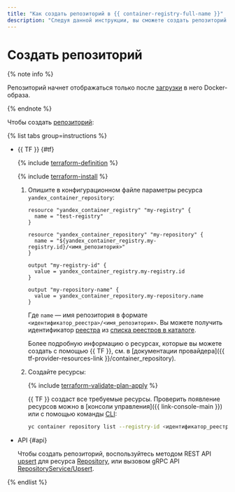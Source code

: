 ```yaml
---
title: "Как создать репозиторий в {{ container-registry-full-name }}"
description: "Следуя данной инструкции, вы сможете создать репозиторий." 
---
```


# Создать репозиторий

{% note info %}

Репозиторий начнет отображаться только после [загрузки](../../operations/docker-image/docker-image-push.md) в него Docker-образа.

{% endnote %}

Чтобы создать [репозиторий](../../concepts/repository.md):

{% list tabs group=instructions %}

- {{ TF }} {#tf}

  {% include [terraform-definition](../../../_tutorials/terraform-definition.md) %}

  {% include [terraform-install](../../../_includes/terraform-install.md) %}

  1. Опишите в конфигурационном файле параметры ресурса `yandex_container_repository`:

     ```hcl
     resource "yandex_container_registry" "my-registry" {
       name = "test-registry"
     }
   
     resource "yandex_container_repository" "my-repository" {
       name = "${yandex_container_registry.my-registry.id}/<имя_репозитория>"
     }
   
     output "my-registry-id" {
       value = yandex_container_registry.my-registry.id
     }
   
     output "my-repository-name" {
       value = yandex_container_repository.my-repository.name
     }
     ```

     Где `name` — имя репозитория в формате `<идентификатор_реестра>/<имя_репозитория>`. Вы можете получить идентификатор [реестра](../../concepts/registry.md) из [списка реестров в каталоге](../registry/registry-list.md#registry-list).

     Более подробную информацию о ресурсах, которые вы можете создать с помощью {{ TF }}, см. в [документации провайдера]({{ tf-provider-resources-link }}/container_repository).

  1. Создайте ресурсы:

     {% include [terraform-validate-plan-apply](../../../_tutorials/terraform-validate-plan-apply.md) %}

     {{ TF }} создаст все требуемые ресурсы. Проверить появление ресурсов можно в [консоли управления]({{ link-console-main }}) или с помощью команды [CLI](../../../cli/quickstart.md):
      
     ```bash
     yc container repository list --registry-id <идентификатор_реестра>
     ```

- API {#api}

  Чтобы создать репозиторий, воспользуйтесь методом REST API [upsert](../../api-ref/Repository/upsert.md) для ресурса [Repository](../../api-ref/Repository/index.md), или вызовом gRPC API [RepositoryService/Upsert](../../api-ref/grpc/repository_service.md#Upsert).

{% endlist %}